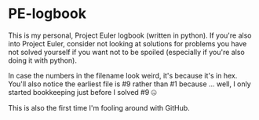 # PE-logbook
This is my personal, Project Euler logbook (written in python). If you're also into Project Euler, consider not looking at solutions for problems you have not solved yourself if you want not to be spoiled (especially if you're also doing it with python).

In case the numbers in the filename look weird, it's because it's in hex. You'll also notice the earliest file is #9 rather than #1 because ... well, I only started bookkeeping just before I solved #9 🤐

This is also the first time I'm fooling around with GitHub.
